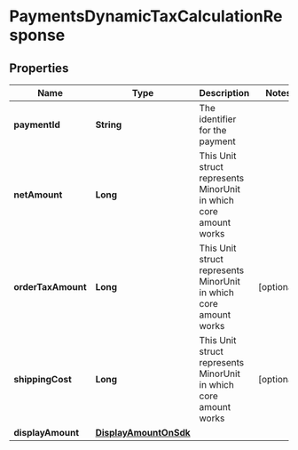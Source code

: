 

# PaymentsDynamicTaxCalculationResponse


## Properties

| Name | Type | Description | Notes |
|------------ | ------------- | ------------- | -------------|
|**paymentId** | **String** | The identifier for the payment |  |
|**netAmount** | **Long** | This Unit struct represents MinorUnit in which core amount works |  |
|**orderTaxAmount** | **Long** | This Unit struct represents MinorUnit in which core amount works |  [optional] |
|**shippingCost** | **Long** | This Unit struct represents MinorUnit in which core amount works |  [optional] |
|**displayAmount** | [**DisplayAmountOnSdk**](DisplayAmountOnSdk.md) |  |  |



